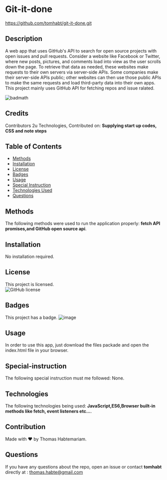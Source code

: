 
  # Git-it-done
  https://github.com/tomhabt/git-it-done.git

  ## Description
 A web app that uses GitHub's API to search for open source projects with open issues and pull requests. Consider a website like Facebook or Twitter, where new posts, pictures, and comments load into view as the user scrolls down the page. To retrieve that data as needed, these websites make requests to their own servers via server-side APIs. Some companies make their server-side APIs public; other websites can then use those public APIs to make the same requests and load third-party data into their own apps. This project mainly uses GitHub API for fetching repos and issue ralated. 
 
 ![badmath](https://img.shields.io/github/languages/top/nielsenjared/badmath)
   
  ## Credits
  Contributors  2u Technologies, Contributed on: **Supplying start up codes, CSS and note steps**
  ## Table of Contents 
  * [Methods](#methods) 
  * [Installation](#installation) 
  * [License](#license) 
  * [Badges](#badges) 
  * [Usage](#usage) 
  * [Special Instruction](#special-instruction)
  * [Technologies Used](#technologies)
  * [Questions](#questions)
  
  ## Methods
  The following methods were used to run the application properly: **fetch API promises,and GitHub open source api**.
   
  ## Installation
  No installation required. 
  ## License
  This project is licensed.  
  ![GitHub license]( 
    https://img.shields.io/badge/license-MIT-blue.svg)
   
  ## Badges
  This project has a badge.
  ![image](https://user-images.githubusercontent.com/84083304/160744608-8fdfcaf6-f3a8-446f-a18f-834637aae20b.jpg)
  
  ## Usage
  In order to use this app, just download the files packade and open the index.html file in your browser.
   
  ## Special-instruction
  The following special instruction must me followed: None.

  ## Technologies 
  The following technologies being used: **JavaScript,ES6,Browser built-in methods like fetch, event listeners etc...**.

  ## Contribution
  Made with ❤️ by Thomas Habtemariam.

  ## Questions
  If you have any questions about the repo, open an issue or contact **tomhabt** directly at : thomas.habte@gmail.com
